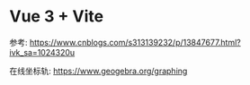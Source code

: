# Vue 3 + Vite

参考: https://www.cnblogs.com/s313139232/p/13847677.html?ivk_sa=1024320u

在线坐标轨: https://www.geogebra.org/graphing